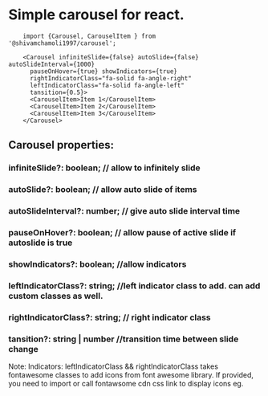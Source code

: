 # Simple carousel for react.

```
    import {Carousel, CarouselItem } from '@shivamchamoli1997/carousel';

    <Carousel infiniteSlide={false} autoSlide={false} autoSlideInterval={1000}
      pauseOnHover={true} showIndicators={true}
      rightIndicatorClass="fa-solid fa-angle-right"
      leftIndicatorClass="fa-solid fa-angle-left"
      tansition={0.5}>
      <CarouselItem>Item 1</CarouselItem>
      <CarouselItem>Item 2</CarouselItem>
      <CarouselItem>Item 3</CarouselItem>
    </Carousel>
```

## Carousel properties:
###    infiniteSlide?: boolean; // allow to infinitely slide
###    autoSlide?: boolean;     // allow auto slide of items
###    autoSlideInterval?: number;  // give auto slide interval time
###    pauseOnHover?: boolean;  //  allow pause of active slide if autoslide is true
###    showIndicators?: boolean;    //allow indicators
###    leftIndicatorClass?: string; //left indicator class to add. can add custom classes as well.
###    rightIndicatorClass?: string;    // right indicator class
###    tansition?: string | number  //transition time between slide change

Note: Indicators: leftIndicatorClass && rightIndicatorClass takes fontawesome classes to add icons from
font awesome library. If provided, you need to import or call fontawsome cdn css link to display icons
eg.   <link rel="stylesheet" href="https://cdnjs.cloudflare.com/ajax/libs/font-awesome/6.1.1/css/all.min.css" /> 
 